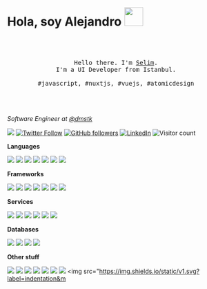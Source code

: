 # Hola, soy Alejandro <img src="https://user-images.githubusercontent.com/1270156/94347868-40c8c480-0038-11eb-9a7c-9d3dfb608e33.gif" height="43px">


<p align="center">
  <br>
  <br>
  <br>
  <samp>Hello there. I'm <a href="https://selimdoyranli.com">Selim</a>.<br> I'm a UI Developer from Istanbul.<br><br>#javascript, #nuxtjs, #vuejs, #atomicdesign</samp>
  <br>
  <br>
  <br>
  <br>
</p>



_Software Engineer at [@dmstk](https://github.com/dmstk)_

<a href="https://kinduff.com"><img src="https://img.shields.io/badge/%E2%9A%A1%20kinduff.com-F2F2F2.svg?&style=flat" /></a> <a href="https://twitter.com/kinduff"><img alt="Twitter Follow" src="https://img.shields.io/twitter/follow/kinduff?style=social"></a> <a href="https://github.com/kinduff"><img alt="GitHub followers" src="https://img.shields.io/github/followers/kinduff?style=social"></a> <a href="https://linkedin.com/in/kinduff"><img alt="LinkedIn" src="https://img.shields.io/badge/kinduff-%230077B5.svg?&style=flat&logo=linkedin&logoColor=white"></a> <img alt="Visitor count" src="https://visitor-badge.laobi.icu/badge?page_id=kinduff">

**Languages**

<img src="https://img.shields.io/badge/ruby-%23CC342D.svg?&style=flat&logo=ruby&logoColor=white"/> <img src="https://img.shields.io/badge/html5%20-%23E34F26.svg?&style=flat&logo=html5&logoColor=white"/> <img src="https://img.shields.io/badge/css3%20-%231572B6.svg?&style=flat&logo=css3&logoColor=white"/> <img src="https://img.shields.io/badge/node.js%20-%2343853D.svg?&style=flat&logo=node.js&logoColor=white"/> <img src="https://img.shields.io/badge/javascript%20-%23323330.svg?&style=flat&logo=javascript&logoColor=%23F7DF1E"/> <img src="https://img.shields.io/badge/shell_script%20-%23121011.svg?&style=flat&logo=gnu-bash&logoColor=white"/> <img src="https://img.shields.io/badge/go%20-%2300acd7.svg?&style=flat&logo=go&logoColor=white"/>

**Frameworks**

<img src="https://img.shields.io/badge/rails%20-%23CC0000.svg?&style=flat&logo=ruby-on-rails&logoColor=white"/> <img src="https://img.shields.io/badge/react%20-%2320232a.svg?&style=flat&logo=react&logoColor=%2361DAFB"/> <img src="https://img.shields.io/badge/tailwindcss%20-%2338B2AC.svg?&style=flat&logo=tailwind-css&logoColor=white"/> <img src="https://img.shields.io/badge/SASS%20-hotpink.svg?&style=flat&logo=SASS&logoColor=white"/> <img src="https://img.shields.io/badge/webpack%20-%238DD6F9.svg?&style=flat&logo=webpack&logoColor=black" /> <img src="https://img.shields.io/badge/jekyll-c70000.svg?&style=flat&logo=jekyll&logoColor=FFFFFF" /> <img src="https://img.shields.io/badge/gatsby-542c85.svg?&style=flat&logo=gatsby&logoColor=FFFFFF" />

**Services**

<img src="https://img.shields.io/badge/aws%20-%23FF9900.svg?&style=flat&logo=amazon-aws&logoColor=white"/> <img src="https://img.shields.io/badge/Google%20Cloud%20-%234285F4.svg?&style=flat&logo=google-cloud&logoColor=white"/> <img src="https://img.shields.io/badge/heroku%20-%23430098.svg?&style=flat&logo=heroku&logoColor=white"/> <img src="https://img.shields.io/badge/glitch%20-%233333FF.svg?&style=flat&logo=glitch&logoColor=white"/> <img src="https://img.shields.io/badge/vercel%20-%23000000.svg?&style=flat&logo=vercel&logoColor=white"/> <img src="https://img.shields.io/badge/digitalocean-%230167ff.svg?&style=flat&logo=digitalOcean&logoColor=white"/>

**Databases**

<img src="https://img.shields.io/badge/mysql-%2300f.svg?&style=flat&logo=mysql&logoColor=white"/> <img src ="https://img.shields.io/badge/postgres-%23316192.svg?&style=flat&logo=postgresql&logoColor=white"/> <img src ="https://img.shields.io/badge/mongodb-%234ea94b.svg?&style=flat&logo=mongodb&logoColor=white"/> <img src ="https://img.shields.io/badge/sqlite-%2307405e.svg?&style=flat&logo=sqlite&logoColor=white"/>

**Other stuff**

<img src="https://img.shields.io/badge/docker%20-%230db7ed.svg?&style=flat&logo=docker&logoColor=white"/> <img src="https://img.shields.io/badge/vagrant%20-%231563FF.svg?&style=flat&logo=vagrant&logoColor=white"/> <img src="https://img.shields.io/badge/ansible%20-%231A1918.svg?&style=flat&logo=ansible&logoColor=white"/> <img src="https://img.shields.io/badge/travisci%20-%232B2F33.svg?&style=flat&logo=travis&logoColor=white"/> <img src="https://img.shields.io/badge/nginx%20-%23009639.svg?&style=flat&logo=nginx&logoColor=white"/> <img src="https://img.shields.io/badge/jenkins%20-%232C5263.svg?&style=flat&logo=jenkins&logoColor=white"/> <img src="https://img.shields.io/badge/blender%20-%23F5792A.svg?&style=flat&logo=blender&logoColor=white"/> <img src="https://img.shields.io/static/v1.svg?label=indentation&m
